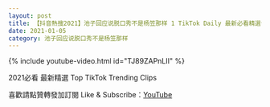 ```yaml
---
layout: post
title: 【抖音熱搜2021】池子回应说脱口秀不是杨笠那样 1 TikTok Daily 最新必看精選合集2021 01 05
date: 2021-01-05
category: 池子回应说脱口秀不是杨笠那样
---
```


{% include youtube-video.html id="TJ89ZAPnLII" %}

2021必看 最新精選 Top TikTok Trending Clips

喜歡請點贊轉發加訂閱 Like & Subscribe：[YouTube](https://www.youtube.com/channel/UCAoR7VcanIPd04uEq_GIylA/videos)

